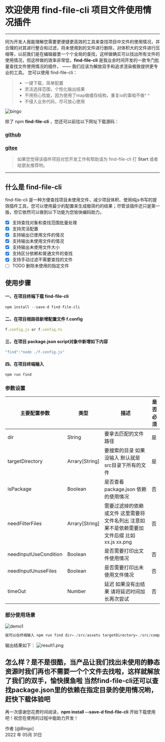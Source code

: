 # 欢迎使用 find-file-cli 项目文件使用情况插件

------

同为开发人我能理解您需要更便捷更高效的工具来查找项目中文件的使用情况，并合理的对其进行整合和过滤，将未使用到的文件进行删除，对体积大的文件进行压缩等，以前我们是在编辑器里一个个全局的查找，这样做确实可以找出所有文件的使用情况，但这样做的效率非常低，**find-file-cli** 是我业余时间开发的一款专门批量查找文件使用情况的插件， —— 我们应该为解放双手和追求渲染极致提供更专业的工具。 您可以使用 find-file-cli：

> * 一键下载，简单配置
> * 灵活选择范围，个性化输出结果
> * 不用担心性能，因为使用了map做缓存结构，重复io的事咱不做^ ^
> * 不侵入业务代码，尽可放心使用



![bingo](https://p6-juejin.byteimg.com/tos-cn-i-k3u1fbpfcp/d72a78c8e0a64d2a8d58de61099ce59e~tplv-k3u1fbpfcp-watermark.image?)

除了 npm **find-file-cli** ，您还可以前往以下网址下载源码：

### [github](https://github.com/woshiitdaniu/find-file-cli.git)
### [gitee](https://gitee.com/Bingo996/find-file-cli.git)

> 如果您觉得该插件项目对您开发工作有帮助请为 find-file-cli 打 **Start** 或者给朋友推荐哟。

------

## 什么是 find-file-cli

find-file-cli 是一种方便查找项目未使用文件，减少项目体积、使用纯js书写的提效插件工具，您可以使用最少的配置来生成极简约的结果；尽管该插件还只是第一版，但它依然可以做到以下功能为您愉快编码助力。

- [x] 支持查找对象和查找范围批量处理
- [x] 支持灵活配置
- [x] 支持输出已使用文件的情况
- [x] 支持输出未使用文件的情况
- [x] 支持输出未使用文件大小
- [x] 支持区分依赖和普通文件的查找
- [x] 支持手动过滤不需要查找的文件
- [ ] TODO 删除未使用的指定文件
## 使用步骤
#### 一、在项目终端下载 find-file-cli
```javascript
npm install --save-d find-file-cli
```
#### 二、在项目根路径新增配置文件 f.config
```javascript
f.config.js or f.config.ts
```
#### 三、在项目 package.json script对象中新增如下内容
```javascript
"find":"node ./f.config.js"
```
#### 四、在项目终端输入
```javascript
npm run find
```

### 参数设置

| 主要配置参数 | 类型   |  描述  |  是否必须  |
| ---- |  --- | --  |---|
| dir | String |   要拿去匹配的文件路径 |是|
| targetDirectory | Arrary[String] | 要搜索的目录 如果没输入 默认就是src目录下所有的文件   |是|
| isPackage | Boolean |  是否查看 package.json 依赖的使用情况  |否|
| needFilterFiles | Arrary[String]  |   需要过滤掉的依赖或文件 这里需要将文件名列出  注意如果不是依赖需要加文件后缀 比如 xx.js  xx.png |否|
| needInputUseCondition | Boolean  |   是否需要打印出文件使用情况 |否|
| needInputUnuseFiles | Boolean  |   是否需要打印出未使用文件情况 |否|
| timeOut | Number  |   延迟 如果没有出结果 请将延迟时间加长再次尝试 |否|

### 部分使用场景


![demo1](https://p3-juejin.byteimg.com/tos-cn-i-k3u1fbpfcp/b36be1665d3b411c80287bd82e9c9df3~tplv-k3u1fbpfcp-watermark.image?)
```javascript
就可以在终端输入 npm run find dir=./src/assets targetDirectory=./src/components
```

输出结果如下：
![result1.png](https://p9-juejin.byteimg.com/tos-cn-i-k3u1fbpfcp/cc519c07e6294625860a1dc7238d950d~tplv-k3u1fbpfcp-watermark.image?)

怎么样？是不是很酷，当产品让我们找出未使用的静态资源时我们再也不需要一个个文件去找啦，这样就解放了我们的双手，愉快摸鱼啦 当然find-file-cli还可以查找package.json里的依赖在指定目录的使用情况哟，赶快下载体验吧
------

再一次感谢您花费时间阅读，**npm install --save-d find-file-cli** 开始下载使用吧！祝您在使用的过程中能助力开发！

作者 [@Bingo]   
2022 年 05月 31日    


